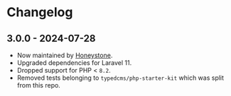 # Changelog

## 3.0.0 - 2024-07-28

- Now maintained by [Honeystone](https://github.com/honeystone).
- Upgraded dependencies for Laravel 11.
- Dropped support for PHP < `8.2`.
- Removed tests belonging to `typedcms/php-starter-kit` which was split from this repo.
